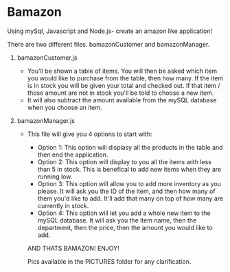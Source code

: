 # Bamazon
Using mySql, Javascript and Node.js- create an amazon like application!

There are two different files. bamazonCustomer and bamazonManager.

1. bamazonCustomer.js
    - You'll be shown a table of items. You will then be asked which item you would like to purchase from the table, then how many. If the item is in stock you will be given your total and checked out. If that item / those amount are not in stock you'll be told to choose a new item.
    - It will also subtract the amount available from the mySQL database when you choose an item. 

2. bamazonManager.js
    - This file will give you 4 options to start with:
        - Option 1: This option will displasy all the products in the table and then end the application. 
        - Option 2: This option will display to you all the items with less than 5 in stock. This is benefical to add new items when they are running low. 
        - Option 3: This option will allow you to add more inventory as you please. It will ask you the ID of the item, and then how many of them you'd like to add. It'll add that many on top of how many are currently in stock. 
        - Option 4: This option will let you add a whole new item to the mySQL database. It will ask you the item name, then the department, then the price, then the amount you would like to add.

        AND THATS BAMAZON! ENJOY!

        Pics available in the PICTURES folder for any clarification. 



